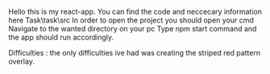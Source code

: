 Hello this is my react-app.
You can find the code and neccecary information here
Task\task\src
In order to open the project you should open your cmd
Navigate to the wanted directory on your pc
Type npm start command and the app should run accordingly.



Difficulties : 
the only difficulties ive had was creating the striped red pattern overlay.